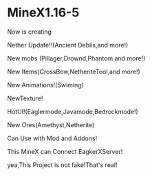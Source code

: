 # MineX1.16-5
Now is creating

Nether Update!!(Ancient Deblis,and more!)

New mobs (Pillager,Drownd,Phantom and more!)

New Items(CrossBow,NetheriteTool,and more!)

New Animations!(Swiming)

NewTexture!

HotUI!(Eaglermode,Javamode,Bedrockmode!)

New Ores(Amethyst,Netherite)

Can Use with Mod and Addons!

This MineX can Connect EagkerXServer!

yea,This Project is not fake!That's real!
